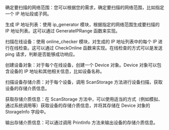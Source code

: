 确定要扫描的网络范围：您可以根据您的需求，确定要扫描的网络范围，比如指定一个 IP 地址段或子网。

生成 IP 地址列表：使用 ip_generator 模块，根据指定的网络范围生成要扫描的 IP 地址列表。这可以通过 GenerateIPRange 函数来实现。

扫描在线设备：使用 online_checker 模块，对生成的 IP 地址列表中的每个 IP 进行在线检查。这可以通过 CheckOnline 函数来实现。在线检查的方式可以是发送 ping 请求，判断是否能够成功响应。

创建设备对象：对于每个在线设备，创建一个 Device 对象。Device 对象可以包含设备的 IP 地址和其他相关信息，比如设备名称。

扫描设备存储介质：对于每个设备，调用 ScanStorage 方法进行设备扫描，获取设备的存储介质信息。

获取存储介质信息：在 ScanStorage 方法中，可以使用适当的方式（例如模拟、通过系统调用等）获取设备的存储介质信息，并将其存储在 Device 对象的 StorageInfo 字段中。

输出存储介质信息：可以通过调用 PrintInfo 方法来输出设备的存储介质信息。